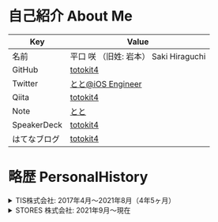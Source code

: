 # 自己紹介 About Me

| Key | Value |
| --- | --- |
| 名前 | 平口 咲 （旧姓: 岩本） Saki Hiraguchi |
| GitHub | [totokit4](https://github.com/totokit4) |
| Twitter | [とと@iOS Engineer](https://twitter.com/totokit4) |
| Qiita | [totokit4](https://qiita.com/totokit4) |
| Note | [とと](https://note.com/totokit4) |
| SpeakerDeck | [totokit4](https://speakerdeck.com/totokit4) |
| はてなブログ | [totokit4](https://totokit4.hatenablog.com/) |

# 略歴 PersonalHistory

<details><summary> TIS株式会社: 2017年4月〜2021年8月（4年5ヶ月） </summary>

- 2017年12月〜2020年3月（2年4ヶ月）： クレジットカード・電子マネー決済系iOSアプリ開発
  - 要件定義にもとづいた設計やテスト、保守運用を担当。
  - 2018年ごろから上流工程に携わり、クライアントへのヒアリング、要件定義なども担当。
  - 客先常駐だったため、社内外の様々な関係者と仕事をする。
- 2020年4月~2021年8月（1年5ヶ月）： ポイント決済系iOSアプリ開発
  - 引き続き、客先常駐。
  - 約3名～6名規模のリーダーとして、全体の進行管理やメンバーのマネジメントも経験。

</details>

<details><summary> STORES 株式会社: 2021年9月〜現在 </summary>

- 2021年9月〜現在：クレカ・電子マネー決済系iOSアプリ開発
  - 前職での業務知識を活かす。
  - 上流工程から離れ、自社サービスを設計・開発する仕事に集中。
  - 社外の勉強会の参加やアウトプット量を増やしている。
  
</details>


